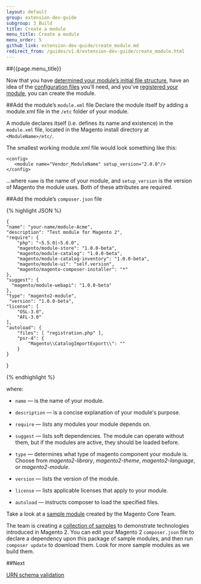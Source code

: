 ```yaml
---
layout: default
group: extension-dev-guide
subgroup: 3_Build
title: Create a module
menu_title: Create a module
menu_order: 5
github_link: extension-dev-guide/create_module.md
redirect_from: /guides/v1.0/extension-dev-guide/create_module.html
---
```

##{{page.menu_title}}

Now that you have [determined your module&#8217;s initial file structure](module-file-structure.html), have an idea of the [configuration files](required-configuration-files.html) you&#8217;ll need, and you've [registered your module](component-registration.html), you can create the module.



##Add the module&#8217;s `module.xml` file
Declare the module itself by adding a module.xml file in the `/etc` folder of your module.

A module declares itself (i.e. defines its name and existence) in the `module.xml` file, located in the Magento install directory at `<ModuleName>/etc/`. 

The smallest working module.xml file would look something like this:

	<config>
       <module name="Vendor_ModuleName" setup_version="2.0.0"/>
	</config>

...where `name`  is the name of your module, and `setup_version` is the version of Magento the module uses. Both of these attributes are required.



##Add the module&#8217;s `composer.json` file




{% highlight JSON %}

	{
    "name": "your-name/module-Acme",
    "description": "Test module for Magento 2",
    "require": {
        "php": "~5.5.0|~5.6.0",
        "magento/module-store": "1.0.0-beta",
        "magento/module-catalog": "1.0.0-beta",
        "magento/module-catalog-inventory": "1.0.0-beta",
        "magento/module-ui": "self.version",
        "magento/magento-composer-installer": "*"
    },
    "suggest": {
      "magento/module-webapi": "1.0.0-beta"
    },
    "type": "magento2-module",
     "version": "1.0.0-beta",
    "license": [
        "OSL-3.0",
        "AFL-3.0"
    ],
    "autoload": {
        "files": [ "registration.php" ],
        "psr-4": {
            "Magento\\CatalogImportExport\\": ""
        }
    }
}

{% endhighlight %}

where:

* `name` &#8212; is the name of your module.
* `description` &#8212; is a concise explanation of your module's purpose.
* `require` &#8212; lists any modules your module depends on.
* `suggest` &#8212; lists soft dependencies. The module can operate without them, but if the modules are active, they should be loaded before.

* `type` &#8212; determines what type of magento component your module is. Choose from *magento2-library*, *magento2-theme*, *magento2-language*, or *magento2-module*.
* `version` &#8212; lists the version of the module.
* `license` &#8212; lists applicable licenses that apply to your module.
* `autoload` &#8212; instructs composer to load the specified files.



<div class="bs-callout bs-callout-info" id="info">
  <p>Take a look at a <a href="https://github.com/magento/magento2-samples/tree/master/sample-module-minimal"> sample module</a> created by the Magento Core Team. </p>
  <p>The team is creating a <a href="https://github.com/magento/magento2-samples"> collection of samples</a> to demonstrate technologies introduced in Magento 2. You can edit your Magento 2 <code>composer.json</code> file to declare a dependency upon this package of sample modules, and then run <code>composer update</code> to download them. Look for more sample modules as we build them.</p>
 </div>



##Next

[URN schema validation](XSD-XML-validation.html)







